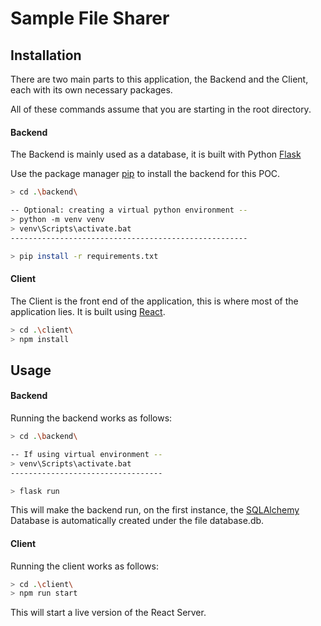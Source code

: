 # Sample File Sharer

## Installation

There are two main parts to this application, the Backend and the Client, each with its own necessary packages.

All of these commands assume that you are starting in the root directory.

#### Backend

The Backend is mainly used as a database, it is built with Python [Flask](https://flask.palletsprojects.com/en/2.0.x/)

Use the package manager [pip](https://pip.pypa.io/en/stable/) to install the backend for this POC.

```bash
> cd .\backend\

-- Optional: creating a virtual python environment --
> python -m venv venv
> venv\Scripts\activate.bat
-----------------------------------------------------

> pip install -r requirements.txt
```
#### Client

The Client is the front end of the application, this is where most of the application lies. It is built using [React](https://reactjs.org/).

```bash
> cd .\client\
> npm install
```

## Usage

#### Backend

Running the backend works as follows:

```bash
> cd .\backend\

-- If using virtual environment --
> venv\Scripts\activate.bat
----------------------------------

> flask run
```

This will make the backend run, on the first instance, the [SQLAlchemy](https://www.sqlalchemy.org/) Database is automatically created under the file database.db.


#### Client

Running the client works as follows:

```bash
> cd .\client\
> npm run start
```

This will start a live version of the React Server.

